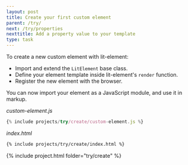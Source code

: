 ```yaml
---
layout: post
title: Create your first custom element
parent: /try/
next: /try/properties
nexttitle: Add a property value to your template
type: task
---
```


To create a new custom element with lit-element:

* Import and extend the `LitElement` base class. 
* Define your element template inside lit-element's `render` function.
* Register the new element with the browser.

You can now import your element as a JavaScript module, and use it in markup.

_custom-element.js_

```js
{% include projects/try/create/custom-element.js %}
```

_index.html_

```html
{% include projects/try/create/index.html %}
```

{% include project.html folder="try/create" %}

